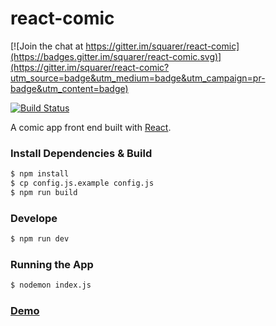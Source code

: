 # react-comic

[![Join the chat at https://gitter.im/squarer/react-comic](https://badges.gitter.im/squarer/react-comic.svg)](https://gitter.im/squarer/react-comic?utm_source=badge&utm_medium=badge&utm_campaign=pr-badge&utm_content=badge)

[![Build Status](https://travis-ci.org/squarer/react-comic.svg?branch=master)](https://travis-ci.org/squarer/react-comic)

A comic app front end built with [React](https://facebook.github.io/react/).

### Install Dependencies & Build
``` bash
$ npm install
$ cp config.js.example config.js
$ npm run build
```

### Develope
``` bash
$ npm run dev
```

### Running the App
``` bash
$ nodemon index.js
```

### [Demo](http://squarer.github.io/react-comic/)
